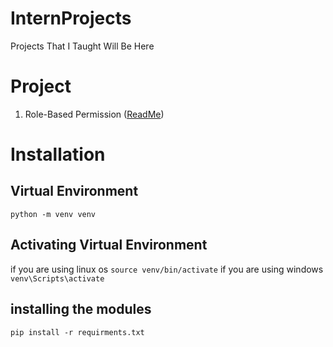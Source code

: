 # InternProjects
 Projects That I Taught Will Be Here
# Project
1. Role-Based Permission ([ReadMe](https://github.com/Nishanth-Siraj/internprojects/tree/main/Permissions-RESTApi))
# Installation
## Virtual Environment
`python -m venv venv`
## Activating Virtual Environment
if you are using linux os
`source venv/bin/activate`
if you are using windows
`venv\Scripts\activate`
## installing the modules
`pip install -r requirments.txt`
